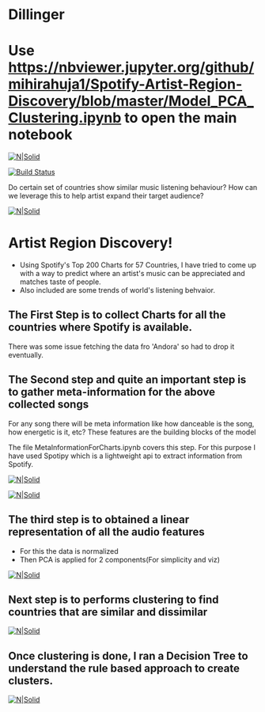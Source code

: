# Dillinger

# Use https://nbviewer.jupyter.org/github/mihirahuja1/Spotify-Artist-Region-Discovery/blob/master/Model_PCA_Clustering.ipynb to open the main notebook

[![N|Solid](https://cldup.com/dTxpPi9lDf.thumb.png)](https://nodesource.com/products/nsolid)

[![Build Status](https://travis-ci.org/joemccann/dillinger.svg?branch=master)](https://travis-ci.org/joemccann/dillinger)

Do certain set of countries show similar music listening behaviour?
How can we leverage this to help artist expand their target audience?

[![N|Solid](https://github.com/mihirahuja1/Spotify-Artist-Region-Discovery/blob/master/Images/Screen%20Shot%202020-07-18%20at%203.55.43%20PM.png)](https://nodesource.com/products/nsolid)


# Artist Region Discovery!

  - Using Spotify's Top 200 Charts for 57 Countries, I have tried to come up with a way to predict where an artist's music can be appreciated and matches taste of people.
  - Also included are some trends of world's listening behvaior.
 
  
## The First Step is to collect Charts for all the countries where Spotify is available.
There was some issue fetching the data fro 'Andora' so had to drop it eventually.

<Insert screenshot of pandas frame from collectcahrts>


## The Second step and quite an important step is to gather meta-information for the above collected songs

For any song there will be meta information like how danceable is the song, how energetic is it, etc?
These features are the building blocks of the model

The file MetaInformationForCharts.ipynb covers this step.
For this purpose I have used Spotipy which is a lightweight api to extract information from Spotify.

[![N|Solid](https://github.com/mihirahuja1/Spotify-Artist-Region-Discovery/blob/master/Images/Screen%20Shot%202020-07-18%20at%204.46.32%20PM.png)](https://nodesource.com/products/nsolid)

[![N|Solid](https://github.com/mihirahuja1/Spotify-Artist-Region-Discovery/blob/master/Images/Screen%20Shot%202020-07-18%20at%204.48.24%20PM.png
)](https://nodesource.com/products/nsolid)

## The third step is to obtained a linear representation of all the audio features
 - For this the data is normalized 
 - Then PCA is applied for 2 components(For simplicity and viz)
 
 [![N|Solid](https://github.com/mihirahuja1/Spotify-Artist-Region-Discovery/blob/master/Images/Screen%20Shot%202020-07-18%20at%204.50.46%20PM.png)](https://nodesource.com/products/nsolid)

 
## Next step is to performs clustering to find countries that are similar and dissimilar

[![N|Solid](https://github.com/mihirahuja1/Spotify-Artist-Region-Discovery/blob/master/Images/Screen%20Shot%202020-07-18%20at%204.51.18%20PM.png)](https://nodesource.com/products/nsolid)


## Once clustering is done, I ran a Decision Tree to understand the rule based approach to create clusters.


[![N|Solid](https://github.com/mihirahuja1/Spotify-Artist-Region-Discovery/blob/master/Screen%20Shot%202020-07-18%20at%203.14.15%20PM.png)](https://nodesource.com/products/nsolid)




